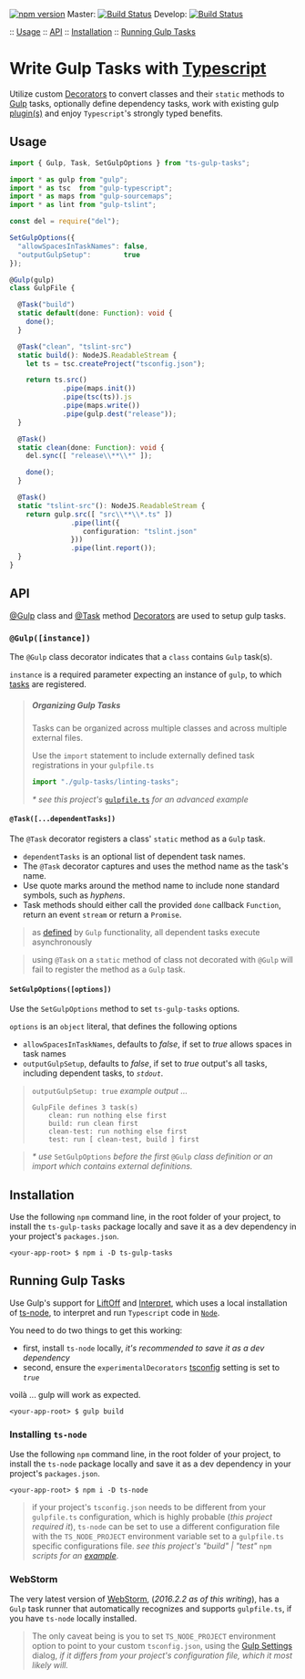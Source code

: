 [![npm version](https://badge.fury.io/js/ts-gulp-tasks.svg)](https://badge.fury.io/js/ts-gulp-tasks)
Master: [![Build Status](https://travis-ci.org/Nejat/ts-gulp-tasks.svg?branch=master)](https://travis-ci.org/Nejat/ts-gulp-tasks)
Develop: [![Build Status](https://travis-ci.org/Nejat/ts-gulp-tasks.svg?branch=develop)](https://travis-ci.org/Nejat/ts-gulp-tasks)

:: [Usage](#usage)
:: [API](#api)
:: [Installation](#installation)
:: [Running Gulp Tasks](#running-gulp-tasks)
<!--
: [Details Explained](#details-explained)
-->

# Write Gulp Tasks with [Typescript](https://www.typescriptlang.org)

Utilize custom
[Decorators](https://www.typescriptlang.org/docs/handbook/decorators.html)
to convert classes and their `static` methods to
[Gulp](https://github.com/gulpjs/gulp/blob/master/docs/getting-started.md)
tasks, optionally define dependency tasks, work with existing gulp
[plugin(s)](http://gulpjs.com/plugins/) 
and enjoy `Typescript`'s strongly typed benefits.

## Usage

```typescript
import { Gulp, Task, SetGulpOptions } from "ts-gulp-tasks";

import * as gulp from "gulp";
import * as tsc  from "gulp-typescript";
import * as maps from "gulp-sourcemaps";
import * as lint from "gulp-tslint";

const del = require("del");

SetGulpOptions({
  "allowSpacesInTaskNames": false,
  "outputGulpSetup":        true
});

@Gulp(gulp)
class GulpFile {

  @Task("build")
  static default(done: Function): void {
    done();
  }

  @Task("clean", "tslint-src")
  static build(): NodeJS.ReadableStream {
    let ts = tsc.createProject("tsconfig.json");

    return ts.src()
             .pipe(maps.init())
             .pipe(tsc(ts)).js
             .pipe(maps.write())
             .pipe(gulp.dest("release"));
  }

  @Task()
  static clean(done: Function): void {
    del.sync([ "release\\**\\*" ]);

    done();
  }

  @Task()
  static "tslint-src"(): NodeJS.ReadableStream {
    return gulp.src([ "src\\**\\*.ts" ])
               .pipe(lint({
                  configuration: "tslint.json"
               }))
               .pipe(lint.report());
  }
}
```

## API

[@Gulp](#gulpinstance) class and [@Task](#taskdependenttasks) method
[Decorators](https://www.typescriptlang.org/docs/handbook/decorators.html)
are used to setup gulp tasks. 

### `@Gulp([instance])`

The `@Gulp` class decorator indicates that a `class` contains `Gulp` task(s).

`instance` is a required parameter expecting an instance of `gulp`, to which
[tasks](#taskdependenttasks) are registered.

> ##### _Organizing Gulp Tasks_
> Tasks can be organized across multiple classes and across multiple external
> files.
>
> Use the `import` statement to include externally defined task registrations
> in your `gulpfile.ts`
>
> ```typescript
> import "./gulp-tasks/linting-tasks";
> ```
> _* see this project's_ 
> [`gulpfile.ts`](https://github.com/Nejat/ts-gulp-tasks/blob/master/gulpfile.ts)
> _for an advanced example_

#### `@Task([...dependentTasks])`

The `@Task` decorator registers a class' `static` method as a `Gulp` task.

* `dependentTasks` is an optional list of dependent task names.
* The `@Task` decorator captures and uses the method name as the task's name.
* Use quote marks around the method name to include none standard symbols, such
as _hyphens_.
* Task methods should either call the provided `done` callback `Function`,
return an event `stream` or return a `Promise`.

> as [defined](https://github.com/gulpjs/gulp/blob/master/docs/API.md#gulptaskname--deps--fn)
> by `Gulp` functionality, all dependent tasks execute asynchronously

> using `@Task` on a `static` method of class not decorated with `@Gulp` will
> fail to register the method as a `Gulp` task. 

#### `SetGulpOptions([options])`

Use the `SetGulpOptions` method to set `ts-gulp-tasks` options.

`options` is an `object` literal, that defines the following options

* `allowSpacesInTaskNames`, defaults to _false_, if set to _true_ allows spaces
in task names
* `outputGulpSetup`, defaults to _false_, if set to _true_ output's all tasks,
including dependent tasks, to _`stdout`_.

> `outputGulpSetup: true` _example output ..._
> ```
> GulpFile defines 3 task(s)
>     clean: run nothing else first
>     build: run clean first
>     clean-test: run nothing else first
>     test: run [ clean-test, build ] first
> ```

> _* use_ `SetGulpOptions` _before the first_ `@Gulp` _class definition or an
> import which contains external definitions._

## Installation

Use the following `npm` command line, in the root folder of your project, to
install the `ts-gulp-tasks` package locally and save it as a dev dependency
in your project's `packages.json`.

```
<your-app-root> $ npm i -D ts-gulp-tasks
```

## Running Gulp Tasks

Use Gulp's support for [LiftOff](https://github.com/js-cli/js-liftoff)
and [Interpret](https://github.com/js-cli/js-interpret), which uses a local
installation of [ts-node](https://www.npmjs.com/package/ts-node), to
interpret and run `Typescript` code in [`Node`](https://nodejs.org).

You need to do two things to get this working:

* first, install `ts-node` locally, _it's recommended to save it as a dev
dependency_
* second, ensure the `experimentalDecorators`
[tsconfig](https://www.typescriptlang.org/docs/handbook/tsconfig-json.html)
setting is set to _`true`_

voilà ... gulp will work as expected.

```
<your-app-root> $ gulp build
```

### Installing `ts-node`

Use the following `npm` command line, in the root folder of your project, to
install the `ts-node` package locally and save it as a dev dependency
in your project's `packages.json`.

```
<your-app-root> $ npm i -D ts-node
```

> if your project's `tsconfig.json` needs to be different from your `gulpfile.ts`
> configuration, which is highly probable (_this project required it_), `ts-node` can
> be set to use a different configuration file with the `TS_NODE_PROJECT` environment
> variable set to a `gulpfile.ts` specific configurations file. _see this project's
> "build" | "test"_ `npm` _scripts for an_
> [_example_](https://github.com/Nejat/ts-gulp-tasks/blob/master/packages.json).

### WebStorm

The very latest version of [WebStorm](https://www.jetbrains.com/webstorm/),
(_2016.2.2 as of this writing_), has a `Gulp` task runner that automatically recognizes
and supports `gulpfile.ts`, if you have `ts-node` locally installed.

> The only caveat being is you to set `TS_NODE_PROJECT` environment option to point to
> your custom `tsconfig.json`, using the 
> [Gulp Settings](https://www.jetbrains.com/help/webstorm/2016.2/gulp-tool-window.html)
> dialog, _if it differs from your project's configuration file, which it most likely will._

<!--## Details Explained
### How it Works
### Rationalization
#### Choice of `static` Methods
#### Testing `@Decorators`
-->
